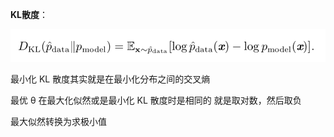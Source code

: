 **KL散度**：

![image-20190108201515744](../images/image-20190108201515744-6949715.png)

最小化 KL 散度其实就是在最小化分布之间的交叉熵

最优 θ 在最大化似然或是最小化 KL 散度时是相同的 就是取对数，然后取负

最大似然转换为求极小值